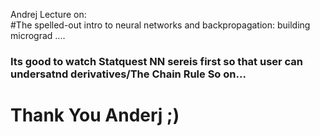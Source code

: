 Andrej Lecture on:  
#The spelled-out intro to neural networks and backpropagation: building micrograd
....

### Its good to watch Statquest NN sereis first so that user can undersatnd derivatives/The Chain Rule So on...

# Thank You Anderj ;)
